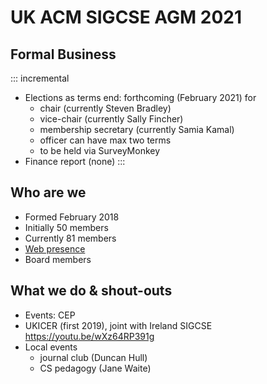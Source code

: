 # UK ACM SIGCSE AGM 2021 


## Formal Business

::: incremental

- Elections as terms end: forthcoming (February 2021) for 
  - chair (currently Steven Bradley)
  - vice-chair (currently Sally Fincher)
  - membership secretary (currently Samia Kamal)
  - officer can have max two terms
  - to be held via SurveyMonkey
- Finance report (none)
:::
    
## Who are we

- Formed February 2018
- Initially 50 members
- Currently 81 members
- [Web presence](https://uki-sigcse.hosting.acm.org/contact/)
- Board members


## What we do & shout-outs

- Events: CEP
- UKICER (first 2019), joint with Ireland SIGCSE <https://youtu.be/wXz64RP391g>
- Local events
  - journal club (Duncan Hull)
  - CS pedagogy  (Jane Waite)

